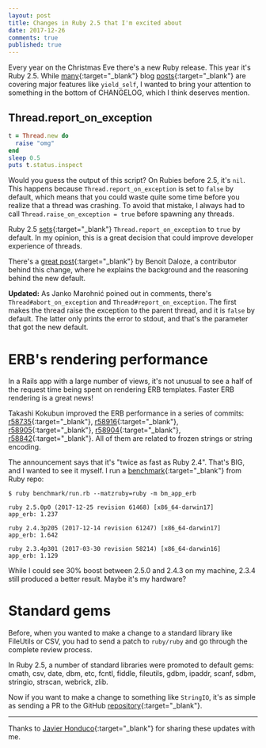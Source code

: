 ```yaml
---
layout: post
title: Changes in Ruby 2.5 that I'm excited about
date: 2017-12-26
comments: true
published: true
---
```


Every year on the Christmas Eve there's a new Ruby release. This year it's Ruby 2.5. While [many](https://tom-lord.github.io/10-More-New-Features-In-Ruby-2.5/){:target="_blank"} blog [posts](http://blog.bigbinary.com/2017/12/12/ruby-2-5-added-yield_self.html){:target="_blank"} are covering major features like `yield_self`, I wanted to bring your attention to something in the bottom of CHANGELOG, which I think deserves mention.

## Thread.report_on_exception

```ruby
t = Thread.new do
  raise "omg"
end
sleep 0.5
puts t.status.inspect
```

Would you guess the output of this script? On Rubies before 2.5, it's `nil`. This happens because `Thread.report_on_exception` is set to `false` by default, which means that you could waste quite some time before you realize that a thread was crashing. To avoid that mistake, I always had to call `Thread.raise_on_exception = true` before spawning any threads.

Ruby 2.5 [sets](https://bugs.ruby-lang.org/issues/14143){:target="_blank"} `Thread.report_on_exception` to `true` by default. In my opinion, this is a great decision that could improve developer experience of threads.

There's a [great post](https://eregon.me/blog/2017/12/28/thread-report-on-exception.html){:target="_blank"} by Benoit Daloze, a contributor behind this change, where he explains the background and the reasoning behind the new default.

**Updated:** As Janko Marohnić poined out in comments, there's `Thread#abort_on_exception` and `Thread#report_on_exception`. The first makes the thread raise the exception to the parent thread, and it is `false` by default. The latter only prints the error to stdout, and that's the parameter that got the new default.

# ERB's rendering performance

In a Rails app with a large number of views, it's not unusual to see a half of the request time being spent on rendering ERB templates. Faster ERB rendering is a great news!

Takashi Kokubun improved the ERB performance in a series of commits: [r58735](https://bugs.ruby-lang.org/projects/ruby-trunk/repository/revisions/58735){:target="_blank"}, [r58916](https://bugs.ruby-lang.org/projects/ruby-trunk/repository/revisions/58916){:target="_blank"}, [r58905](https://bugs.ruby-lang.org/projects/ruby-trunk/repository/revisions/58905){:target="_blank"}, [r58904](https://bugs.ruby-lang.org/projects/ruby-trunk/repository/revisions/58904){:target="_blank"}, [r58842](https://bugs.ruby-lang.org/projects/ruby-trunk/repository/revisions/58842){:target="_blank"}. All of them are related to frozen strings or string encoding.

The announcement says that it's "twice as fast as Ruby 2.4". That's BIG, and I wanted to see it myself. I run a [benchmark](https://github.com/ruby/ruby/blob/65d3461e95246ba710a79ea8f6fcf145f872f304/benchmark/bm_app_erb.rb){:target="_blank"} from Ruby repo:

```
$ ruby benchmark/run.rb --matzruby=ruby -m bm_app_erb
```

```
ruby 2.5.0p0 (2017-12-25 revision 61468) [x86_64-darwin17]
app_erb: 1.237

ruby 2.4.3p205 (2017-12-14 revision 61247) [x86_64-darwin17]
app_erb: 1.642

ruby 2.3.4p301 (2017-03-30 revision 58214) [x86_64-darwin16]
app_erb: 1.129
```

While I could see 30% boost between 2.5.0 and 2.4.3 on my machine, 2.3.4 still produced a better result. Maybe it's my hardware?

# Standard gems

Before, when you wanted to make a change to a standard library like FileUtils or CSV, you had to send a patch to `ruby/ruby` and go through the complete review process.

In Ruby 2.5, a number of standard libraries were promoted to default gems: cmath, csv, date, dbm, etc, fcntl, fiddle, fileutils, gdbm, ipaddr, scanf, sdbm, stringio, strscan, webrick, zlib.

Now if you want to make a change to something like `StringIO`, it's as simple as sending a PR to the GitHub [repository](https://github.com/ruby/stringio){:target="_blank"}.

***

Thanks to [Javier Honduco](https://twitter.com/javierhonduco){:target="_blank"} for sharing these updates with me.
